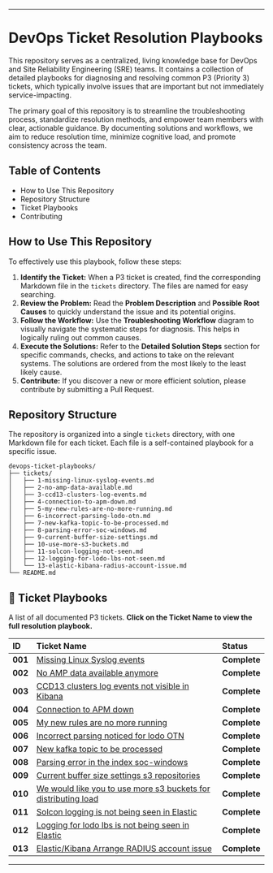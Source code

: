 
-----

# DevOps Ticket Resolution Playbooks

This repository serves as a centralized, living knowledge base for DevOps and Site Reliability Engineering (SRE) teams. It contains a collection of detailed playbooks for diagnosing and resolving common P3 (Priority 3) tickets, which typically involve issues that are important but not immediately service-impacting.

The primary goal of this repository is to streamline the troubleshooting process, standardize resolution methods, and empower team members with clear, actionable guidance. By documenting solutions and workflows, we aim to reduce resolution time, minimize cognitive load, and promote consistency across the team.

## Table of Contents

  - How to Use This Repository
  - Repository Structure
  - Ticket Playbooks
  - Contributing

## How to Use This Repository

To effectively use this playbook, follow these steps:

1.  **Identify the Ticket:** When a P3 ticket is created, find the corresponding Markdown file in the `tickets` directory. The files are named for easy searching.
2.  **Review the Problem:** Read the **Problem Description** and **Possible Root Causes** to quickly understand the issue and its potential origins.
3.  **Follow the Workflow:** Use the **Troubleshooting Workflow** diagram to visually navigate the systematic steps for diagnosis. This helps in logically ruling out common causes.
4.  **Execute the Solutions:** Refer to the **Detailed Solution Steps** section for specific commands, checks, and actions to take on the relevant systems. The solutions are ordered from the most likely to the least likely cause.
5.  **Contribute:** If you discover a new or more efficient solution, please contribute by submitting a Pull Request.

## Repository Structure

The repository is organized into a single `tickets` directory, with one Markdown file for each ticket. Each file is a self-contained playbook for a specific issue.

```
devops-ticket-playbooks/
├── tickets/
│   ├── 1-missing-linux-syslog-events.md
│   ├── 2-no-amp-data-available.md
│   ├── 3-ccd13-clusters-log-events.md
│   ├── 4-connection-to-apm-down.md
│   ├── 5-my-new-rules-are-no-more-running.md
│   ├── 6-incorrect-parsing-lodo-otn.md
│   ├── 7-new-kafka-topic-to-be-processed.md
│   ├── 8-parsing-error-soc-windows.md
│   ├── 9-current-buffer-size-settings.md
│   ├── 10-use-more-s3-buckets.md
│   ├── 11-solcon-logging-not-seen.md
│   ├── 12-logging-for-lodo-lbs-not-seen.md
│   └── 13-elastic-kibana-radius-account-issue.md
└── README.md
```

## 📑 Ticket Playbooks

A list of all documented P3 tickets. **Click on the Ticket Name to view the full resolution playbook.**

| ID | Ticket Name | Status |
| :-- | :--- | :--- |
| **001** | [Missing Linux Syslog events](Tickets/missing-linux-syslog-events.md) | **Complete** |
| **002** | [No AMP data available anymore](Tickets/no-amp-data-available.md) | **Complete** |
| **003** | [CCD13 clusters log events not visible in Kibana](Tickets/ccd13-clusters-log-events.md) | **Complete** |
| **004** | [Connection to APM down](Tickets/connection-to-apm-down.md) | **Complete** |
| **005** | [My new rules are no more running](Tickets/my-new-rules-are-no-more-running.md) | **Complete** |
| **006** | [Incorrect parsing noticed for lodo OTN](Tickets/incorrect-parsing-lodo-otn.md) | **Complete** |
| **007** | [New kafka topic to be processed](Tickets/new-kafka-topic-to-be-processed.md) | **Complete** |
| **008** | [Parsing error in the index soc-windows](Tickets/parsing-error-soc-windows.md) | **Complete** |
| **009** | [Current buffer size settings s3 repositories](Tickets/current-buffer-size-settings.md) | **Complete** |
| **010** | [We would like you to use more s3 buckets for distributing load](Tickets/use-more-s3-buckets.md) | **Complete** |
| **011** | [Solcon logging is not being seen in Elastic](Tickets/solcon-logging-not-seen.md) | **Complete** |
| **012** | [Logging for lodo lbs is not being seen in Elastic](Tickets/logging-for-lodo-lbs-not-seen.md) | **Complete** |
| **013** | [Elastic/Kibana Arrange RADIUS account issue](Tickets/elastic-kibana-radius-account-issue.md) | **Complete** |


-----

